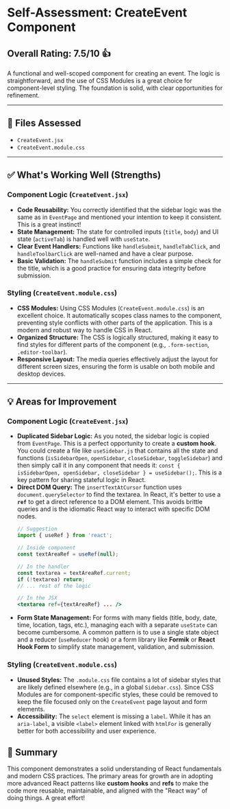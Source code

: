 # Self-Assessment: CreateEvent Component

## Overall Rating: 7.5/10 👍

A functional and well-scoped component for creating an event. The logic is straightforward, and the use of CSS Modules is a great choice for component-level styling. The foundation is solid, with clear opportunities for refinement.

---

## 📂 Files Assessed
- `CreateEvent.jsx`
- `CreateEvent.module.css`

---

## ✅ What's Working Well (Strengths)

### Component Logic (`CreateEvent.jsx`)
* **Code Reusability:** You correctly identified that the sidebar logic was the same as in `EventPage` and mentioned your intention to keep it consistent. This is a great instinct!
* **State Management:** The state for controlled inputs (`title`, `body`) and UI state (`activeTab`) is handled well with `useState`.
* **Clear Event Handlers:** Functions like `handleSubmit`, `handleTabClick`, and `handleToolbarClick` are well-named and have a clear purpose.
* **Basic Validation:** The `handleSubmit` function includes a simple check for the title, which is a good practice for ensuring data integrity before submission.

### Styling (`CreateEvent.module.css`)
* **CSS Modules:** Using CSS Modules (`CreateEvent.module.css`) is an excellent choice. It automatically scopes class names to the component, preventing style conflicts with other parts of the application. This is a modern and robust way to handle CSS in React.
* **Organized Structure:** The CSS is logically structured, making it easy to find styles for different parts of the component (e.g., `.form-section`, `.editor-toolbar`).
* **Responsive Layout:** The media queries effectively adjust the layout for different screen sizes, ensuring the form is usable on both mobile and desktop devices.

---

## 💡 Areas for Improvement

### Component Logic (`CreateEvent.jsx`)
* **Duplicated Sidebar Logic:** As you noted, the sidebar logic is copied from `EventPage`. This is a perfect opportunity to create a **custom hook**. You could create a file like `useSidebar.js` that contains all the state and functions (`isSidebarOpen`, `openSidebar`, `closeSidebar`, `toggleSidebar`) and then simply call it in any component that needs it: `const { isSidebarOpen, openSidebar, closeSidebar } = useSidebar();`. This is a key pattern for sharing stateful logic in React.
* **Direct DOM Query:** The `insertTextAtCursor` function uses `document.querySelector` to find the textarea. In React, it's better to use a **`ref`** to get a direct reference to a DOM element. This avoids brittle queries and is the idiomatic React way to interact with specific DOM nodes.
    ```jsx
    // Suggestion
    import { useRef } from 'react';

    // Inside component
    const textAreaRef = useRef(null);

    // In the handler
    const textarea = textAreaRef.current;
    if (!textarea) return;
    // ... rest of the logic

    // In the JSX
    <textarea ref={textAreaRef} ... />
    ```
* **Form State Management:** For forms with many fields (title, body, date, time, location, tags, etc.), managing each with a separate `useState` can become cumbersome. A common pattern is to use a single state object and a reducer (`useReducer` hook) or a form library like **Formik** or **React Hook Form** to simplify state management, validation, and submission.

### Styling (`CreateEvent.module.css`)
* **Unused Styles:** The `.module.css` file contains a lot of sidebar styles that are likely defined elsewhere (e.g., in a global `Sidebar.css`). Since CSS Modules are for component-specific styles, these could be removed to keep the file focused only on the `CreateEvent` page layout and form elements.
* **Accessibility:** The `select` element is missing a `label`. While it has an `aria-label`, a visible `<label>` element linked with `htmlFor` is generally better for both accessibility and user experience.

## 🎯 Summary

This component demonstrates a solid understanding of React fundamentals and modern CSS practices. The primary areas for growth are in adopting more advanced React patterns like **custom hooks** and **refs** to make the code more reusable, maintainable, and aligned with the "React way" of doing things. A great effort!